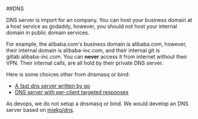 ##DNS

DNS server is import for an company. You can host your business domain at a host service as godaddy, however, you should not host your internal domain in public domain services.

For example, the alibaba.com's business domain is alibaba.com, however, their internal domain is alibaba-inc.com, and their internal git is gitlab.alibaba-inc.com. You can **never** access it from internet without their VPN. Their internal calls, are all hold by their private DNS server.

Here is some choices other from dnsmasq or bind:

* [A fast dns server written by go](https://github.com/kenshinx/godns)
* [DNS server with per-client targeted responses](https://github.com/abh/geodns)


As devops, we do not setup a dnsmasq or bind. We would develop an DNS server based on [miekg/dns](https://github.com/miekg/dns).
